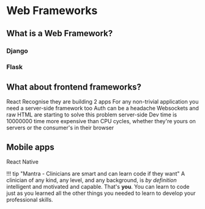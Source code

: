 # Web Frameworks

## What is a Web Framework?

### Django


### Flask

## What about frontend frameworks?

React
Recognise they are building 2 apps
For any non-trivial application you need a server-side framework too
Auth can be a headache
Websockets and raw HTML are starting to solve this problem server-side
Dev time is 10000000 time more expensive than CPU cycles, whether they're yours on servers or the consumer's in their browser

## Mobile apps

React Native

!!! tip "Mantra - Clinicians are smart and can learn code if they want"
    A clinician of any kind, any level, and any background, is *by definition* intelligent and motivated and capable. That's **you**. You can learn to code just as you learned all the other things you needed to learn to develop your professional skills.